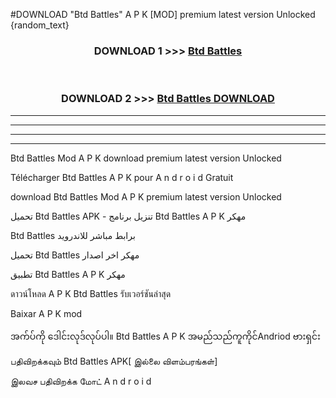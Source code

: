 #DOWNLOAD "Btd Battles" A P K [MOD] premium latest version Unlocked {random_text} 


<div align="center">
<h3>DOWNLOAD 1 >>> <a href="https://movieone14.web.app/">Btd Battles</a></h3><br>

<h3>DOWNLOAD 2 >>> <a href="https://movieone14.web.app/">Btd Battles DOWNLOAD</a></h3>
</div>


----------------------------------------------------------

----------------------------------------------------------

----------------------------------------------------------

----------------------------------------------------------


Btd Battles Mod A P K download premium latest version Unlocked

Télécharger  Btd Battles A P K pour A n d r o i d Gratuit

download Btd Battles Mod A P K premium latest version Unlocked

تحميل Btd Battles APK - تنزيل برنامج Btd Battles A P K مهكر

Btd Battles برابط مباشر للاندرويد

تحميل Btd Battles مهكر اخر اصدار

تطبيق Btd Battles A P K مهكر

ดาวน์โหลด A P K Btd Battles รับเวอร์ชันล่าสุด

Baixar A P K mod

အက်ပ်ကို ဒေါင်းလုဒ်လုပ်ပါ။ Btd Battles A P K အမည်သည်ကူကိုင်Andriod ဗားရှင်း

பதிவிறக்கவும் Btd Battles APK[ இல்லை விளம்பரங்கள்] 
 
இலவச பதிவிறக்க மோட் A n d r o i d



